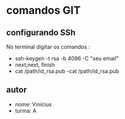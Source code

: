 # comandos GIT

## configurando SSh

No terminal digitar os comandos :

- ssh-keygen -t rsa -b 4096 -C "seu email"
- next,next, finish
- cat /path/id_rsa.pub
-cat /path/id_rsa.pub

## autor
- nome: Vinícius 
- turma: A